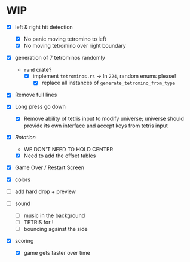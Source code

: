 # WIP

- [x] left & right hit detection
  - [x] No panic moving tetromino to left
  - [x] No moving tetromino over right boundary
- [x] generation of 7 tetrominos randomly

  - `rand` crate?
    - [x] implement `tetrominos.rs` -> ln `224`, random enums please!
      - [x] replace all instances of `generate_tetromino_from_type`

- [x] Remove full lines
- [x] Long press go down
  - [x] Remove ability of tetris input to modify universe; universe should provide its own interface and accept keys from tetris input
- [x] _Rotation_
  - WE DON'T NEED TO HOLD CENTER
  - [x] Need to add the offset tables
- [x] Game Over / Restart Screen
- [x] colors
- [ ] add hard drop + preview
- [ ] sound
  - [ ] music in the background
  - [ ] TETRIS for !
  - [ ] bouncing against the side
- [x] scoring
  - [x] game gets faster over time